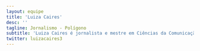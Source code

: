 ```yaml
---
layout: equipe
title: 'Luiza Caires'
desc: ''
tagline: Jornalismo - Polígono
subtitle: 'Luiza Caires é jornalista e mestre em Ciências da Comunicação pela Escola de Comunicações e Artes da USP. Trabalha há 14 anos com divulgação científica. Foi repórter da Agência USP de Notícias, veículo de divulgação de pesquisas da Universidade para a mídia. Produziu conteúdo de ciências e tecnologia para publicações da Editora Abril e Folha de S. Paulo. Foi repórter e editora do Portal da USP e atualmente é editora de Ciências do Jornal da USP (jornal.usp.br) e das mídias sociais Ciência USP (@cienciausp).'
twitter: luizacaires3
---
```

